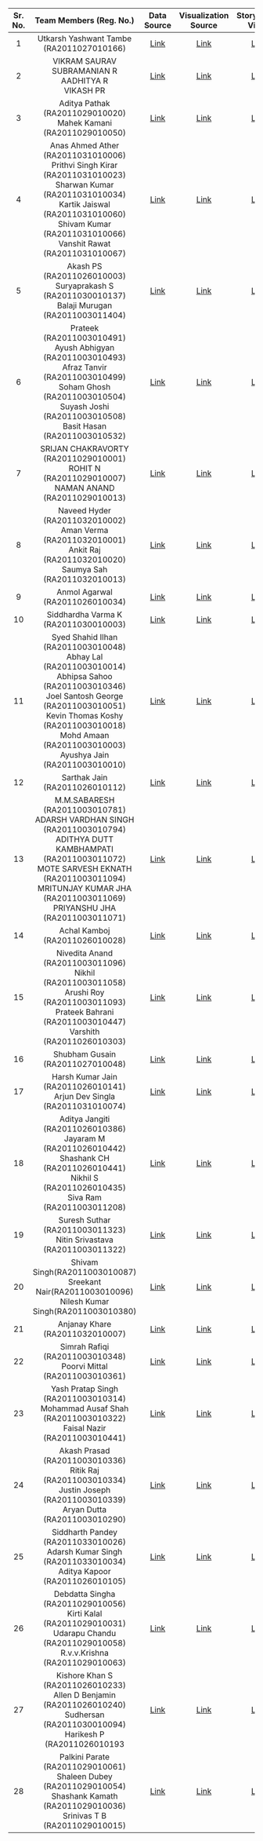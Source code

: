 | Sr. No. | Team Members (Reg. No.) | Data Source | Visualization Source | Storytelling Video | GitHub Repository | Updated |
| :---: | :---: | :---: |:---: | :---: | :---: | :---: |
| 1 | Utkarsh Yashwant Tambe (RA2011027010166) | [Link](https://stats.espncricinfo.com/ci/engine/records/team/match_results.html?id=14450;type=tournament) | [Link](https://app.powerbi.com/links/YLSmPBLHoU?ctid=813e6569-4e44-4d95-88a0-16a97bd5277c&pbi_source=linkShare&bookmarkGuid=4dee4817-c7f6-4552-be1b-39daf7872e5d) | [Link](https://drive.google.com/file/d/1f6qsnlmB-7joSHMkCEH1r0jvV0-IbCMy/view?usp=share_link) | [Link](https://github.com/utkarshtambe10/18CSE301J_RA2011027010166) | :white_check_mark: |
| 2 | VIKRAM SAURAV <br/> SUBRAMANIAN R <br/> AADHITYA R <br/> VIKASH PR | [Link](https://docs.google.com/spreadsheets/d/1N8bI-Ajm5hPcC4g2uGaCxkZ7sb8BunxmBrjcLL8_lQI/edit?usp=sharing) | [Link](https://public.tableau.com/views/SRMMessFoodWaste/Dashboard1?:language=en-GB&publish=yes&:display_count=n&:origin=viz_share_link) | [Link](https://youtu.be/LFbspJSLhwc) | [Link](https://github.com/VikashPR/18CSE301J_RA2011003010737) | :white_check_mark: |
| 3 | Aditya Pathak (RA2011029010020) </br> Mahek Kamani (RA2011029010050) | [Link](https://www.tickertape.in/screener/mutual-fund/user/ZB-eVk84UVeFmsst) | [Link](https://public.tableau.com/views/MutualFundsIndiaInsights/Dashboard1?:language=en-US&:display_count=n&:origin=viz_share_link) | [Link](https://drive.google.com/file/d/1rGB0EDO8kTRLyB-ERS16MNhl3SKcfs9n/view) | [Link](https://github.com/Aditya-77/Mutual-Funds-Insights-using-data-visualization) | :white_check_mark: |
| 4 | Anas Ahmed Ather (RA2011031010006) </br> Prithvi Singh Kirar (RA2011031010023) </br> Sharwan Kumar (RA2011031010034) </br> Kartik Jaiswal (RA2011031010060) </br> Shivam Kumar (RA2011031010066) </br> Vanshit Rawat (RA2011031010067)| [Link](https://docs.google.com/spreadsheets/d/1GHmN3FJRbWnc_eBn9dsIugUUp1Wb53tm/edit?usp=sharing&ouid=109793790935463887188&rtpof=true&sd=true) | [Link](https://public.flourish.studio/visualisation/13389281/) | [Link](https://drive.google.com/file/d/1K84mNkDoJYB6eIkgUCGInyYh42LT3nIB/view?usp=sharing) | [Link](https://github.com/Anas07860/18CSE301J_RA2011031010006) | :white_check_mark: |
| 5 | Akash PS (RA2011026010003) </br> Suryaprakash S (RA2011030010137) </br> Balaji Murugan (RA2011003011404) | [Link](https://www.kaggle.com/datasets/prachirikhari/social-media-usage-trends-india) | [Link](https://public.tableau.com/app/profile/akash.ps7545/viz/SocialMediaUsageinIndia_16816099271170/Dashboard1) | [Link](https://drive.google.com/file/d/1UrmXzAaKC1DIpvlAm6k0ynxSvZHqYlka/view?usp=sharing) | [Link](https://github.com/psakash2003/Social_Media_Usage_In_India) | :white_check_mark: |
| 6 | Prateek (RA2011003010491) </br> Ayush Abhigyan (RA2011003010493) </br> Afraz Tanvir (RA2011003010499) </br> Soham Ghosh (RA2011003010504) </br> Suyash Joshi (RA2011003010508) </br> Basit Hasan (RA2011003010532) | [Link](https://svs.gsfc.nasa.gov/4710) | [Link](https://public.tableau.com/app/profile/ayush.abhigyan/viz/RainfallTriggeredLandslides/Story1) | [Link](https://drive.google.com/file/d/1AOET75OqwMO06htRx5r5ErsoKXvAKLbI/view) | [Link](https://github.com/A-Tanz/Data-Visualization-on-Rainfall-Triggered-Landslides) | :white_check_mark: |
| 7 | SRIJAN CHAKRAVORTY (RA2011029010001) </br> ROHIT N (RA2011029010007) </br> NAMAN ANAND (RA2011029010013) | [Link](https://rbi.org.in/Scripts/PublicationsView.aspx?id=21120) | [Link](https://public.tableau.com/views/AnalysisofState-wiseProductionofFoodgrainsandMajorNon-FoodgrainCrops/Dashboard1?:language=en-US&:display_count=n&:origin=viz_share_link) | [Link](https://drive.google.com/file/d/14o2tYam88zHaauttMOnpDPrGvkB72zdG/view?usp=sharing) | [Link](https://github.com/Naman-anand88/Analysis-of-State-wise-Production-of-Foodgrains-and-Major-Non-Foodgrain-Crops-using-Tableau) | :white_check_mark: |
| 8 | Naveed Hyder (RA2011032010002) </br> Aman Verma (RA2011032010001) </br> Ankit Raj (RA2011032010020) </br> Saumya Sah (RA2011032010013) | [Link](https://www.goindigo.in/information/flight-schedule.html) | [Link](https://colab.research.google.com/drive/1SGW34vAgOUrW9zFXwKxWlbikTET0F_wf?usp=sharing) | [Link](https://drive.google.com/file/d/1z1g4Z5Rdy6XO83ic5rl6_jGtuHCGVLh4/view) | [Link](https://github.com/NaveedHyder/Mapping_The_skies-Data-Visualisation-) | :white_check_mark: |
| 9 | Anmol Agarwal (RA2011026010034) | [Link](https://data.worldbank.org/indicator/EG.FEC.RNEW.ZS) | [Link](https://public.tableau.com/views/RenewableenergyConsumption/Dashboard1?:language=en-US&:display_count=n&:origin=viz_share_link) | [Link](https://drive.google.com/file/d/1Ai3JbAph38-sqENzd1W2q8TpC1uZ3jrV/view?usp=share_link) | [Link](https://github.com/Anmol0904/Renewable-Energy-Consumption-_18CSC301J) | :white_check_mark: |
| 10 | Siddhardha Varma K (RA2011030010003) | [Link](https://coinmarketcap.com/) | [Link](https://public.tableau.com/views/finalProj_16816286255540/Dashboard15?:language=en-GB&publish=yes&:display_count=n&:origin=viz_share_link) | [Link](https://drive.google.com/file/d/1qKAgZUy68T8HXc7GoCpwhC5Ob4RjHel2/view) | [Link](https://github.com/siddhardha123/18CSE301J_RA2011030010003) | :white_check_mark: |
| 11 | Syed Shahid Ilhan (RA2011003010048) </br> Abhay Lal (RA2011003010014) </br> Abhipsa Sahoo (RA2011003010346)</br> Joel Santosh George (RA2011003010051) </br> Kevin Thomas Koshy (RA2011003010018)</br> Mohd Amaan (RA2011003010003)</br> Ayushya Jain (RA2011003010010)| [Link](https://www.kaggle.com/datasets/abhaylal1/market-crash-s-and-p-500) | [Link](https://public.tableau.com/app/profile/abhay.lal/viz/Asset-Bubble-Viz/Dashboard1?publish=yes) | [Link](https://drive.google.com/file/d/10k4C5ZQPi0XR6QGRdXX2l5zpnADHxAb1/view?usp=sharing) | [Link](https://github.com/abhay-lal/EDA_Asset_Bubble) | :white_check_mark: |
| 12 | Sarthak Jain (RA2011026010112) | [Link](https://github.com/CSSEGISandData/COVID-19) | [Link](https://app.powerbi.com/links/fL57HxWqKD?ctid=f1ef4852-f299-4c1b-b2b6-6eea6984d555&pbi_source=linkShare) | [Link](https://drive.google.com/file/d/10nlDcmZOqLkXO5eMudDQkCTvKZrjcdfl/view?usp=share_link) | [Link](https://github.com/SarthakJain1012/18CSC301J---RA2011026010112) | :white_check_mark: |
| 13 | M.M.SABARESH (RA2011003010781) </br> ADARSH VARDHAN SINGH (RA2011003010794) </br> ADITHYA DUTT KAMBHAMPATI (RA2011003011072) </br> MOTE SARVESH EKNATH (RA2011003011094) </br> MRITUNJAY KUMAR JHA (RA2011003011069) </br> PRIYANSHU JHA (RA2011003011071) | [Link](https://data.gov.in/) | [Link](https://public.tableau.com/views/Retail_Prices/Dashboard1?:language=en-US&publish=yes&:display_count=n&:origin=viz_share_link) | [Link](https://drive.google.com/file/d/1CNRz_SngVn1UwhNmddP5suTd7QlMXh7Y/view?usp=share_link) | [Link](https://github.com/Sarvesh244/Indian-Key-Commodities-Retail-using-Information-Visualisation) | :white_check_mark: |
| 14 | Achal Kamboj (RA2011026010028) | [Link](https://github.com/owid/covid-19-data/tree/master/public/data) | [Link](https://public.tableau.com/app/profile/achal.kamboj/viz/shared/NJHC34ZCH) | [Link](https://drive.google.com/file/d/1WyJwgt6tOjTg5DHWzyxjhsyv_FsklqZC/view) | [Link](https://github.com/achalkamboj/18CSC301J_RA2011026010028) | :white_check_mark: |
| 15 | Nivedita Anand (RA2011003011096) </br> Nikhil (RA2011003011058) </br> Arushi Roy (RA2011003011093) </br> Prateek Bahrani (RA2011003010447) </br> Varshith (RA2011026010303) | [Link](https://drive.google.com/drive/folders/1QAooQyWnqZ8W2PkpHScTIhy-JHpuNemr?usp=sharing) | [Link](https://colab.research.google.com/drive/14CLKimuQwllork15DQEXS8MLYCpOlne3?usp=sharing) | [Link](https://youtu.be/WBePIUD7jXc) | [Link](https://github.com/niv-a/18CSE301J-RA2011003011058) | :white_check_mark: |
| 16 | Shubham Gusain (RA2011027010048) | [Link](https://app.cpcbccr.com/AQI_India) | [Link](https://public.tableau.com/views/DelhiAirQualityIndex_16816441428710/AQIvsCO?:language=en-US&publish=yes&:display_count=n&:origin=viz_share_link) | [Link](https://drive.google.com/file/d/1FPZUu7jWX-zQPB6uqwHHKCTLgXGQZpXk/view?usp=sharing) | [Link](https://github.com/shubhamgusain2112/Delhi_Air_Quality_Analysis) | :white_check_mark: |
| 17 | Harsh Kumar Jain (RA2011026010141) </br> Arjun Dev Singla (RA2011031010074) | [Link](https://www.kaggle.com/datasets/swaptr/adani-stocks) | [Link](https://public.tableau.com/app/profile/harsh.kumar.jain5800/viz/adani-group-stock-analysis/Story3?publish=yes) | [Link](https://drive.google.com/file/d/1nRXMSIZdCfvlGBqs3Bu1_xnPg6tjtxRN/view?usp=sharing) | [Link](https://github.com/ArjunDevSingla/adani_stock_analysis) | :white_check_mark: |
| 18 | Aditya Jangiti (RA2011026010386) </br> Jayaram M (RA2011026010442) </br> Shashank CH (RA2011026010441) </br> Nikhil S (RA2011026010435) </br> Siva Ram (RA2011003011208) | [Link](https://drive.google.com/drive/folders/1O8xboR5i-AUp4pSgdgW1xuP247y7X5OA?usp=share_link) | [Link](https://public.flourish.studio/story/1887086/) | [Link](https://drive.google.com/file/d/1nSkZ3fbNhrHKW_k6xnhmirsxRGuBEjtB/view?usp=share_link) | [Link](https://github.com/Adityajangiti/Analysis-of-Tourism-in-India) | :white_check_mark: |
| 19 | Suresh Suthar (RA2011003011323) </br> Nitin Srivastava (RA2011003011322)  | [Link](https://www.kaggle.com/datasets/suresh242/netflix) | [Link](https://public.tableau.com/shared/G4CZGMKKS?:display_count=n&:origin=viz_share_link) | [Link](https://drive.google.com/file/d/1iH2CllFrWJXd1UKTpONouOO3lYiwM8F0/view?usp=share_link) | [Link](https://github.com/suresh5189/Amazon-Prime-Data-Analysis) | :white_check_mark: |
| 20 | Shivam Singh(RA2011003010087) </br> Sreekant Nair(RA2011003010096) </br> Nilesh Kumar Singh(RA2011003010380) | [Link](https://www.kaggle.com/datasets/sohamgade/plastic-datasets) | [Link](https://public.tableau.com/app/profile/shivam.singh3453) | [Link](https://drive.google.com/drive/folders/1EEI3yd9pKYsSLYdAuc8nC9mGHiyu7vbS?usp=share_link) | [Link](https://github.com/Shivam94353/global-plastic-pollution) | :white_check_mark: |
| 21 | Anjanay Khare (RA2011032010007) | [Link](https://www.kaggle.com/datasets/patrickb1912/ipl-complete-dataset-20082020) | [Link](https://anjanaykhare.github.io/IPL_Analysis/) | [Link](https://drive.google.com/file/d/1nVuizoDWFHu0c6bBG8tkEkZ2dhz7Bqvz/view?usp=sharing) | [Link](https://github.com/AnjanayKhare/IPL_Analysis) | :white_check_mark: |
| 22 | Simrah Rafiqi (RA2011003010348) </br> Poorvi Mittal (RA2011003010361)  | [Link](https://data.gov.in/catalog/20th-livestock-census) | [Link](https://public.tableau.com/views/dashboard_16816506397100/Dashboard1?:language=en-US&:display_count=n&:origin=viz_share_link) | [Link](https://drive.google.com/drive/folders/1zve7Bp3MGcnb8cP7DkFopTVMqGVwG79g?usp=sharing) | [Link](https://github.com/12simu/Data-visualisation-on-Livestock-Census-of-India) | :white_check_mark: |
| 23 | Yash Pratap Singh (RA2011003010314) </br> Mohammad Ausaf Shah (RA2011003010322) </br> Faisal Nazir (RA2011003010441)  | [Link](https://drive.google.com/drive/folders/1eC_3A1uPPdS6z03sHaNzmndliwkGtq_N?usp=sharing) | [Link](https://finances-front-end.vercel.app/) | [Link](https://drive.google.com/file/d/1RRz_3R5IriDd-WPR6fD3z2RsKMzrA4Rq/view?usp=sharing) | [Link](https://github.com/faisalnazir7/18CSE301J_RA2011003010441) | :white_check_mark: |
| 24 | Akash Prasad (RA2011003010336) </br> Ritik Raj (RA2011003010334) </br> Justin Joseph (RA2011003010339) </br> Aryan Dutta (RA2011003010290)| [Link](https://drive.google.com/file/d/1hxA39V6T68R9JZf8nsTbUkUgQWAmoWIB/view?usp=share_link) | [Link](https://ritikraj018.github.io/Global-Terrorism-Index/) | [Link](https://drive.google.com/file/d/1Ow4J6FzclAs-8M0RKZ-BR_QPMK6M1HAG/view?usp=share_link) | [Link](https://github.com/akashprasad7631/18CSE301J-RA2011003010336.github.io) | :white_check_mark: |
| 25 | Siddharth Pandey (RA2011033010026) </br> Adarsh Kumar Singh (RA2011033010034) </br> Aditya Kapoor (RA2011026010105) | [Link](https://www.bseindia.com/stock-share-price/adani-enterprises-ltd/adanient/512599/) | [Link](https://034adarsh.github.io/18CSE301J_RA2011033010034/) | [Link](https://drive.google.com/file/d/1cvpT0ioHayIeyWTwDKWnTpdqAb6pB3oH/view?usp=sharing) | [Link](https://github.com/034adarsh/18CSE301J_RA2011033010034) | :white_check_mark: |
| 26 | Debdatta Singha (RA2011029010056) </br> Kirti Kalal (RA2011029010031) </br> Udarapu Chandu (RA2011029010058) </br> R.v.v.Krishna (RA2011029010063)  | [Link](https://www.kaggle.com/datasets/akshatsharma0610/edtech-dataset) | [Link](https://analytics.zoho.in/workspace/293114000000002022) | [Link](https://youtu.be/d_tjFauuZ3k) | [Link](https://github.com/DebdattaSingha/Ed-Tech-Industry-in-India-Visualization) | :white_check_mark: |
| 27 | Kishore Khan S (RA2011026010233) </br> Allen D Benjamin (RA2011026010240) </br> Sudhersan (RA2011030010094) </br> Harikesh P (RA2011026010193 | [Link](https://layoffs.fyi/) | [Link](https://public.flourish.studio/story/1887253/) | [Link](https://drive.google.com/file/d/1Qg2ag2PoOKecU8lzrR5aQaxbeQ1jDJHG/view?usp=share_link) | [Link](https://github.com/kishorekhan2003/Layoffs_2023_Visualization) | :white_check_mark: |
| 28 | Palkini Parate (RA2011029010061) </br> Shaleen Dubey (RA2011029010054) </br> Shashank Kamath (RA2011029010036) </br> Srinivas T B (RA2011029010015) | [Link](https://www.npci.org.in/what-we-do/upi/product-statistics) | [Link](https://colab.research.google.com/drive/1XS2KSTcEOacr3VHeeDWBpS1bsR8AI1Rq?usp=sharing) | [Link](https://drive.google.com/file/d/1GT7jtJrpfe1C5WHHdw3D-yPx279kMdC1/view?usp=sharing) | [Link](https://github.com/notahuman-1-0/UPI-Transaction) | :white_check_mark: |

